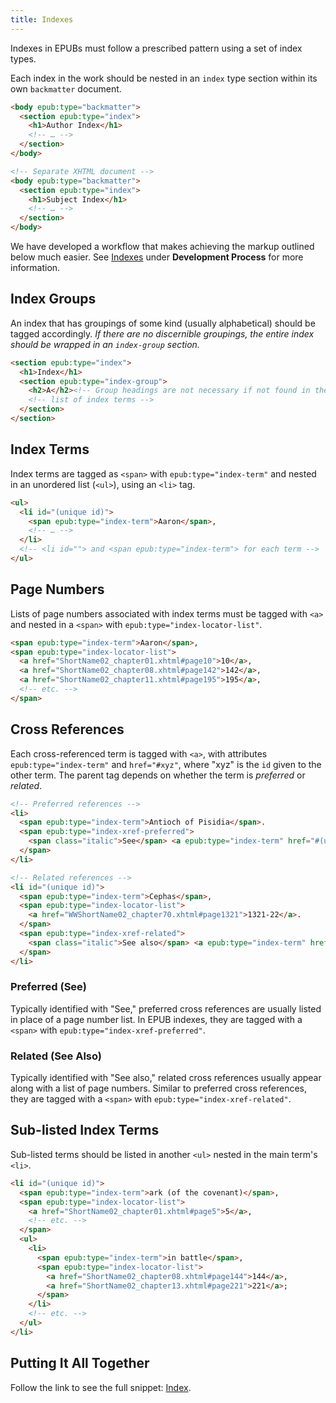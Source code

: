 ```yaml
---
title: Indexes
---
```


Indexes in EPUBs must follow a prescribed pattern using a set of index types.

Each index in the work should be nested in an `index` type section within its own `backmatter` document.

```html
<body epub:type="backmatter">
  <section epub:type="index">
    <h1>Author Index</h1>
    <!-- … -->
  </section>
</body>

<!-- Separate XHTML document -->
<body epub:type="backmatter">
  <section epub:type="index">
    <h1>Subject Index</h1>
    <!-- … -->
  </section>
</body>
```

We have developed a workflow that makes achieving the markup outlined below much easier. See [Indexes](/process/indexes.html) under **Development Process** for more information.

## Index Groups

An index that has groupings of some kind (usually alphabetical) should be tagged accordingly. *If there are no discernible groupings, the entire index should be wrapped in an `index-group` section.*

```html
<section epub:type="index">
  <h1>Index</h1>
  <section epub:type="index-group">
    <h2>A</h2><!-- Group headings are not necessary if not found in the work itself. -->
    <!-- list of index terms -->
  </section>
</section>
```

## Index Terms

Index terms are tagged as `<span>` with `epub:type="index-term"` and nested in an unordered list (`<ul>`), using an `<li>` tag.

```html
<ul>
  <li id="(unique id)">
    <span epub:type="index-term">Aaron</span>,
    <!-- … -->
  </li>
  <!-- <li id=""> and <span epub:type="index-term"> for each term -->
</ul>
```

## Page Numbers

Lists of page numbers associated with index terms must be tagged with `<a>` and nested in a `<span>` with `epub:type="index-locator-list"`.

```html
<span epub:type="index-term">Aaron</span>,
<span epub:type="index-locator-list">
  <a href="ShortName02_chapter01.xhtml#page10">10</a>,
  <a href="ShortName02_chapter08.xhtml#page142">142</a>,
  <a href="ShortName02_chapter11.xhtml#page195">195</a>,
  <!-- etc. -->
</span>
```

## Cross References

Each cross-referenced term is tagged with `<a>`, with attributes `epub:type="index-term"` and `href="#xyz"`, where "xyz" is the `id` given to the other term. The parent tag depends on whether the term is _preferred_ or _related_.

```html
<!-- Preferred references -->
<li>
  <span epub:type="index-term">Antioch of Pisidia</span>.
  <span epub:type="index-xref-preferred">
    <span class="italic">See</span> <a epub:type="index-term" href="#(unique id)">Pisidian Antioch</a>.
  </span>
</li>

<!-- Related references -->
<li id="(unique id)">
  <span epub:type="index-term">Cephas</span>,
  <span epub:type="index-locator-list">
    <a href="WWShortName02_chapter70.xhtml#page1321">1321-22</a>.
  </span>
  <span epub:type="index-xref-related">
    <span class="italic">See also</span> <a epub:type="index-term" href="#(unique id)">Simon Peter</a>.
  </span>
</li>
```

### Preferred (See)

Typically identified with "See," preferred cross references are usually listed in place of a page number list. In EPUB indexes, they are tagged with a `<span>` with `epub:type="index-xref-preferred"`.

### Related (See Also)

Typically identified with "See also," related cross references usually appear along with a list of page numbers. Similar to preferred cross references, they are tagged with a `<span>` with `epub:type="index-xref-related"`.

## Sub-listed Index Terms

Sub-listed terms should be listed in another `<ul>` nested in the main term's `<li>`.

```html
<li id="(unique id)">
  <span epub:type="index-term">ark (of the covenant)</span>,
  <span epub:type="index-locator-list">
    <a href="ShortName02_chapter01.xhtml#page5">5</a>,
    <!-- etc. -->
  </span>
  <ul>
    <li>
      <span epub:type="index-term">in battle</span>,
      <span epub:type="index-locator-list">
        <a href="ShortName02_chapter08.xhtml#page144">144</a>,
        <a href="ShortName02_chapter13.xhtml#page221">221</a>;
      </span>
    </li>
    <!-- etc. -->
  </ul>
</li>
```

## Putting It All Together

Follow the link to see the full snippet: [Index](https://gitlab.com/snippets/27009).
